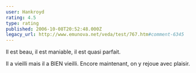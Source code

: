 ```yaml
---
user: Hankroyd
rating: 4.5
type: rating
published: 2006-10-08T20:52:48.000Z
legacy_url: http://www.emunova.net/veda/test/767.htm#comment-6345
---
```

Il est beau, il est maniable, il est quasi parfait.

Il a vieilli mais il a BIEN vieilli. Encore maintenant, on y rejoue avec plaisir.